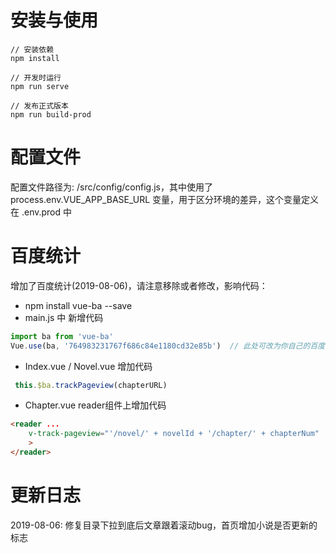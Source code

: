 # 安装与使用
```
// 安装依赖 
npm install

// 开发时运行 
npm run serve

// 发布正式版本 
npm run build-prod

```


# 配置文件
配置文件路径为: /src/config/config.js，其中使用了 process.env.VUE_APP_BASE_URL 变量，用于区分环境的差异，这个变量定义在 .env.prod 中


# 百度统计
增加了百度统计(2019-08-06)，请注意移除或者修改，影响代码：
* npm install vue-ba --save
* main.js 中 新增代码
``` js
import ba from 'vue-ba'
Vue.use(ba, '764983231767f686c84e1180cd32e85b')  // 此处可改为你自己的百度统计SiteId
```
* Index.vue / Novel.vue 增加代码
```js
 this.$ba.trackPageview(chapterURL)
```
* Chapter.vue reader组件上增加代码
```html
<reader ... 
    v-track-pageview="'/novel/' + novelId + '/chapter/' + chapterNum"
    >
</reader>
```

# 更新日志
2019-08-06: 修复目录下拉到底后文章跟着滚动bug，首页增加小说是否更新的标志
